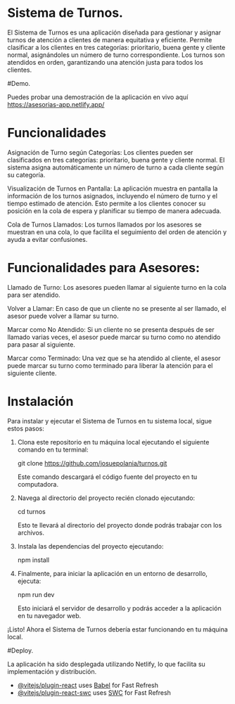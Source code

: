 # Sistema de Turnos.

El Sistema de Turnos es una aplicación diseñada para gestionar y asignar turnos de atención a clientes de manera equitativa y eficiente. Permite clasificar a los clientes en tres categorías: prioritario, buena gente y cliente normal, asignándoles un número de turno correspondiente. Los turnos son atendidos en orden, garantizando una atención justa para todos los clientes.

#Demo.

Puedes probar una demostración de la aplicación en vivo aquí https://asesorias-app.netlify.app/

# Funcionalidades
Asignación de Turno según Categorías: Los clientes pueden ser clasificados en tres categorías: prioritario, buena gente y cliente normal. El sistema asigna automáticamente un número de turno a cada cliente según su categoría.

Visualización de Turnos en Pantalla: La aplicación muestra en pantalla la información de los turnos asignados, incluyendo el número de turno y el tiempo estimado de atención. Esto permite a los clientes conocer su posición en la cola de espera y planificar su tiempo de manera adecuada.

Cola de Turnos Llamados: Los turnos llamados por los asesores se muestran en una cola, lo que facilita el seguimiento del orden de atención y ayuda a evitar confusiones.

# Funcionalidades para Asesores:

Llamado de Turno: Los asesores pueden llamar al siguiente turno en la cola para ser atendido.

Volver a Llamar: En caso de que un cliente no se presente al ser llamado, el asesor puede volver a llamar su turno.

Marcar como No Atendido: Si un cliente no se presenta después de ser llamado varias veces, el asesor puede marcar su turno como no atendido para pasar al siguiente.

Marcar como Terminado: Una vez que se ha atendido al cliente, el asesor puede marcar su turno como terminado para liberar la atención para el siguiente cliente.

# Instalación

Para instalar y ejecutar el Sistema de Turnos en tu sistema local, sigue estos pasos:

1. Clona este repositorio en tu máquina local ejecutando el siguiente comando en tu terminal:

    git clone https://github.com/josuepolania/turnos.git

    Este comando descargará el código fuente del proyecto en tu computadora.

2. Navega al directorio del proyecto recién clonado ejecutando:
   
    cd turnos

    Esto te llevará al directorio del proyecto donde podrás trabajar con los archivos.

4. Instala las dependencias del proyecto ejecutando:

    npm install

5. Finalmente, para iniciar la aplicación en un entorno de desarrollo, ejecuta:

    npm run dev

    Esto iniciará el servidor de desarrollo y podrás acceder a la aplicación en tu navegador web.

¡Listo! Ahora el Sistema de Turnos debería estar funcionando en tu máquina local.


#Deploy.

La aplicación ha sido desplegada utilizando Netlify, lo que facilita su implementación y distribución.

- [@vitejs/plugin-react](https://github.com/vitejs/vite-plugin-react/blob/main/packages/plugin-react/README.md) uses [Babel](https://babeljs.io/) for Fast Refresh
- [@vitejs/plugin-react-swc](https://github.com/vitejs/vite-plugin-react-swc) uses [SWC](https://swc.rs/) for Fast Refresh
